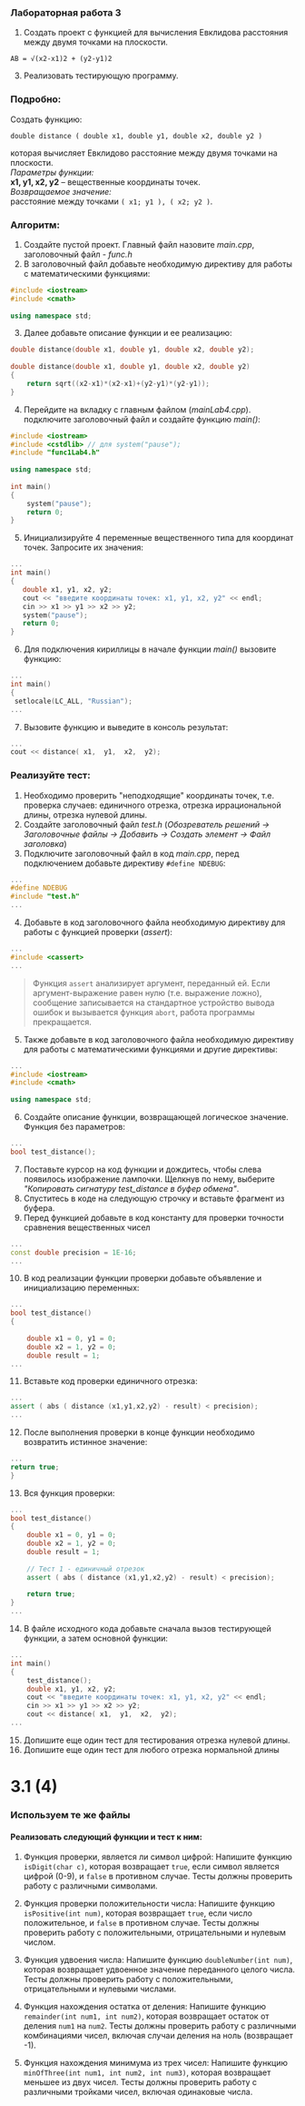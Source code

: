 ### **Лабораторная работа 3**

1. Создать проект с функцией для вычисления Евклидова расстояния между двумя точками на плоскости.

`AB = √(x2-x1)2 + (y2-y1)2`

3. Реализовать тестирующую программу.

### Подробно:  
Создать функцию:

`double distance ( double x1, double y1, double x2, double y2 )`

которая вычисляет Евклидово расстояние между двумя точками на плоскости.  
_Параметры функции:_  
**x1, y1, x2, y2** – вещественные координаты точек.  
_Возвращаемое значение:_  
расстояние между точками `( x1; y1 ), ( x2; y2 )`.


### Алгоритм:  

1. Создайте пустой проект. Главный файл назовите _main.cpp_, заголовочный файл - _func.h_
2. В заголовочный файл добавьте необходимую директиву для работы с математическими функциями:

```c++
#include <iostream>
#include <cmath>
 
using namespace std;
```

3. Далее добавьте описание функции и ее реализацию:
```c++
double distance(double x1, double y1, double x2, double y2);
 
double distance(double x1, double y1, double x2, double y2)
{
	return sqrt((x2-x1)*(x2-x1)+(y2-y1)*(y2-y1));
}
```

4. Перейдите на вкладку с главным файлом (_mainLab4.cpp_). подключите заголовочный файл и создайте функцию _main()_:
```c++
#include <iostream>
#include <cstdlib> // для system("pause");
#include "func1Lab4.h"
 
using namespace std;
 
int main()
{
    system("pause");
    return 0;
}
```


5. Инициализируйте 4 переменные вещественного типа для координат точек. Запросите их значения:
```c++
...
int main()
{
   double x1, y1, x2, y2;
   cout << "введите координаты точек: x1, y1, x2, y2" << endl;
   cin >> x1 >> y1 >> x2 >> y2;
   system("pause");
   return 0;
}
```

6. Для подключения кириллицы в начале функции _main()_ вызовите функцию:
```c++
...
int main()
{
 setlocale(LC_ALL, "Russian"); 
...
```

7. Вызовите функцию и выведите в консоль результат:
```c++
...
cout << distance( x1,  y1,  x2,  y2);
```

### Реализуйте тест:

1. Необходимо проверить "неподходящие" координаты точек, т.е. проверка случаев: единичного отрезка, отрезка иррациональной длины, отрезка нулевой длины.
2. Создайте заголовочный файл _test.h_ (_Обозреватель решений -> Заголовочные файлы -> Добавить -> Создать элемент -> Файл заголовка_)
3. Подключите заголовочный файл в код _main.cpp_, перед подключением добавьте директиву `#define NDEBUG`:
```c++
...
#define NDEBUG
#include "test.h"
...
```


4. Добавьте в код заголовочного файла необходимую директиву для работы с функцией проверки (_assert_):

```c++
...
#include <cassert>
...
```

> Функция `assert` анализирует аргумент, переданный ей. Если аргумент-выражение равен нулю (т.е. выражение ложно), сообщение записывается на стандартное устройство вывода ошибок и вызывается функция `abort`, работа программы прекращается.

5. Также добавьте в код заголовочного файла необходимую директиву для работы с математическими функциями и другие директивы:
```c++
...
#include <iostream>
#include <cmath>
 
using namespace std;
```


6. Создайте описание функции, возвращающей логическое значение. Функция без параметров:
```c++
...
bool test_distance();
```

7. Поставьте курсор на код функции и дождитесь, чтобы слева появилось изображение лампочки. Щелкнув по нему, выберите _"Копировать сигнатуру test_distance в буфер обмена"_.
8. Спуститесь в коде на следующую строчку и вставьте фрагмент из буфера.
9. Перед функцией добавьте в код константу для проверки точности сравнения вещественных чисел
```c++
...
const double precision = 1E-16;
...
```


10. В код реализации функции проверки добавьте объявление и инициализацию переменных:
```c++
...
bool test_distance()
{  
 
    double x1 = 0, y1 = 0;
    double x2 = 1, y2 = 0;
    double result = 1;
...
```


11. Вставьте код проверки единичного отрезка:
```c++
...
assert ( abs ( distance (x1,y1,x2,y2) - result) < precision);
...
```


12. После выполнения проверки в конце функции необходимо возвратить истинное значение:
```c++
...
return true;
}
```


13. Вся функция проверки:

```c++
...
bool test_distance()
{  
    double x1 = 0, y1 = 0;
    double x2 = 1, y2 = 0;
    double result = 1;
 
    // Тест 1 - единичный отрезок
    assert ( abs ( distance (x1,y1,x2,y2) - result) < precision);
 
    return true;
}
...
```


14. В файле исходного кода добавьте сначала вызов тестирующей функции, а затем основной функции:

```c++
...
int main()
{
    test_distance();
    double x1, y1, x2, y2;
    cout << "введите координаты точек: x1, y1, x2, y2" << endl;
    cin >> x1 >> y1 >> x2 >> y2;
    cout << distance( x1,  y1,  x2,  y2);
...
```
15. Допишите еще один тест для тестирования отрезка нулевой длины. 
16. Допишите еще один тест для любого отрезка нормальной длины



# 3.1 (4)

### Используем те же файлы

#### Реализовать следующий функции и тест к ним:

1) Функция проверки, является ли символ цифрой: Напишите функцию `isDigit(char c)`, которая возвращает `true`, если символ является цифрой (0-9), и `false` в противном случае. Тесты должны проверить работу с различными символами.

3) Функция проверки положительности числа: Напишите функцию `isPositive(int num)`, которая возвращает `true`, если число положительное, и `false` в противном случае. Тесты должны проверить работу с положительными, отрицательными и нулевым числом.

5) Функция удвоения числа: Напишите функцию `doubleNumber(int num)`, которая возвращает удвоенное значение переданного целого числа. Тесты должны проверить работу с положительными, отрицательными и нулевыми числами.

6) Функция нахождения остатка от деления: Напишите функцию `remainder(int num1, int num2)`, которая возвращает остаток от деления `num1` на `num2`. Тесты должны проверить работу с различными комбинациями чисел, включая случаи деления на ноль (возвращает -1).

7) Функция нахождения минимума из трех чисел: Напишите функцию `minOfThree(int num1, int num2, int num3)`, которая возвращает меньшее из двух чисел. Тесты должны проверить работу с различными тройками чисел, включая одинаковые числа. 
